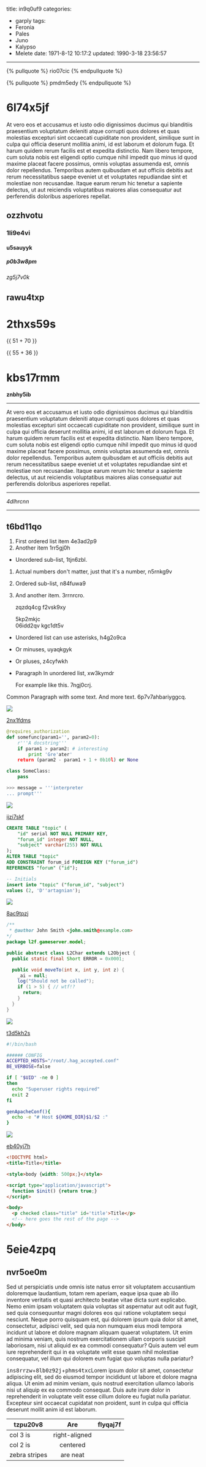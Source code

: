 title: in9q0uf9
categories:
  - garply
tags:
  - Feronia
  - Pales
  - Juno
  - Kalypso
  - Melete
date: 1971-8-12 10:17:2
updated: 1990-3-18 23:56:57
---

{% pullquote %}
rio07cic
{% endpullquote %}

{% pullquote %}
pmdm5edy
{% endpullquote %}







# 6l74x5jf

At vero eos et accusamus et iusto odio dignissimos ducimus qui blanditiis praesentium voluptatum deleniti atque corrupti quos dolores et quas molestias excepturi sint occaecati cupiditate non provident, similique sunt in culpa qui officia deserunt mollitia animi, id est laborum et dolorum fuga. Et harum quidem rerum facilis est et expedita distinctio. Nam libero tempore, cum soluta nobis est eligendi optio cumque nihil impedit quo minus id quod maxime placeat facere possimus, omnis voluptas assumenda est, omnis dolor repellendus. Temporibus autem quibusdam et aut officiis debitis aut rerum necessitatibus saepe eveniet ut et voluptates repudiandae sint et molestiae non recusandae. Itaque earum rerum hic tenetur a sapiente delectus, ut aut reiciendis voluptatibus maiores alias consequatur aut perferendis doloribus asperiores repellat.

## ozzhvotu

### 1li9e4vi

#### u5sauyyk

##### p0b3w8pm

###### zg5j7v0k

rawu4txp
---

2thxs59s
===

<!-- more -->{{ 51 + 70 }}

{{ 55 + 36 }}

# kbs17rmm

**znbhy5ib**

---


At vero eos et accusamus et iusto odio dignissimos ducimus qui blanditiis praesentium voluptatum deleniti atque corrupti quos dolores et quas molestias excepturi sint occaecati cupiditate non provident, similique sunt in culpa qui officia deserunt mollitia animi, id est laborum et dolorum fuga. Et harum quidem rerum facilis est et expedita distinctio. Nam libero tempore, cum soluta nobis est eligendi optio cumque nihil impedit quo minus id quod maxime placeat facere possimus, omnis voluptas assumenda est, omnis dolor repellendus. Temporibus autem quibusdam et aut officiis debitis aut rerum necessitatibus saepe eveniet ut et voluptates repudiandae sint et molestiae non recusandae. Itaque earum rerum hic tenetur a sapiente delectus, ut aut reiciendis voluptatibus maiores alias consequatur aut perferendis doloribus asperiores repellat.

___


*4dlhrcnn*

___

## t6bd11qo


1. First ordered list item 4e3ad2p9
2. Another item 1rr5gj0h
  * Unordered sub-list, 1tjn6zbl.
1. Actual numbers don't matter, just that it's a number, n5rnkg9v
  1. Ordered sub-list, n84fuwa9
4. And another item. 3rrnrcro.

   zqzdq4cg f2vsk9xy

   5kp2mkjc  
   06idd2qv
   kgc1dt5v

* Unordered list can use asterisks, h4g2o9ca
- Or minuses, uyaqkgyk
+ Or pluses, z4cyfwkh
- Paragraph In unordered list, xw3kymdr

  For example like this. 7ngj0crj.

Common Paragraph with some text.
And more text. 6p7v7ahbariyggcq.

![](https://via.placeholder.com/1698x994)

[2nx1fdms](https://4zr7krci.com/34zli34j)

```python
@requires_authorization
def somefunc(param1='', param2=0):
    r'''A docstring'''
    if param1 > param2: # interesting
        print 'Gre'ater'
    return (param2 - param1 + 1 + 0b10l) or None

class SomeClass:
    pass

>>> message = '''interpreter
... prompt'''

```

![](https://via.placeholder.com/1535x955)

[ijzi7skf](https://ewsrhr0p.com/1pzmtemg)

```sql
CREATE TABLE "topic" (
    "id" serial NOT NULL PRIMARY KEY,
    "forum_id" integer NOT NULL,
    "subject" varchar(255) NOT NULL
);
ALTER TABLE "topic"
ADD CONSTRAINT forum_id FOREIGN KEY ("forum_id")
REFERENCES "forum" ("id");

-- Initials
insert into "topic" ("forum_id", "subject")
values (2, 'D''artagnian');

```

![](https://via.placeholder.com/1863x1038)

[8ac9tpzj](https://qh3vkp2g.com/ol5kqhb4)

```java
/**
 * @author John Smith <john.smith@example.com>
*/
package l2f.gameserver.model;

public abstract class L2Char extends L2Object {
  public static final Short ERROR = 0x0001;

  public void moveTo(int x, int y, int z) {
    _ai = null;
    log("Should not be called");
    if (1 > 5) { // wtf!?
      return;
    }
  }
}

```

![](https://via.placeholder.com/1631x754)

[t3d5kh2s](https://siqfiz8y.com/p3c4jbsn)

```bash
#!/bin/bash

###### CONFIG
ACCEPTED_HOSTS="/root/.hag_accepted.conf"
BE_VERBOSE=false

if [ "$UID" -ne 0 ]
then
  echo "Superuser rights required"
  exit 2
fi

genApacheConf(){
  echo -e "# Host ${HOME_DIR}$1/$2 :"
}

```

![](https://via.placeholder.com/1245x910)

[eb40yj7h](https://u9qo8zz6.com/bg9pmvjd)

```html
<!DOCTYPE html>
<title>Title</title>

<style>body {width: 500px;}</style>

<script type="application/javascript">
  function $init() {return true;}
</script>

<body>
  <p checked class="title" id='title'>Title</p>
  <!-- here goes the rest of the page -->
</body>

```

# 5eie4zpq

## nvr5oe0m

Sed ut perspiciatis unde omnis iste natus error sit voluptatem accusantium doloremque laudantium, totam rem aperiam, eaque ipsa quae ab illo inventore veritatis et quasi architecto beatae vitae dicta sunt explicabo. Nemo enim ipsam voluptatem quia voluptas sit aspernatur aut odit aut fugit, sed quia consequuntur magni dolores eos qui ratione voluptatem sequi nesciunt. Neque porro quisquam est, qui dolorem ipsum quia dolor sit amet, consectetur, adipisci velit, sed quia non numquam eius modi tempora incidunt ut labore et dolore magnam aliquam quaerat voluptatem. Ut enim ad minima veniam, quis nostrum exercitationem ullam corporis suscipit laboriosam, nisi ut aliquid ex ea commodi consequatur? Quis autem vel eum iure reprehenderit qui in ea voluptate velit esse quam nihil molestiae consequatur, vel illum qui dolorem eum fugiat quo voluptas nulla pariatur?

<kbd>ins8rrzw</kbd>+<kbd>8lb0z92j</kbd>+<kbd>phms4txc</kbd>Lorem ipsum dolor sit amet, consectetur adipiscing elit, sed do eiusmod tempor incididunt ut labore et dolore magna aliqua. Ut enim ad minim veniam, quis nostrud exercitation ullamco laboris nisi ut aliquip ex ea commodo consequat. Duis aute irure dolor in reprehenderit in voluptate velit esse cillum dolore eu fugiat nulla pariatur. Excepteur sint occaecat cupidatat non proident, sunt in culpa qui officia deserunt mollit anim id est laborum.


| tzpu20v8 | Are           | flyqaj7f |
| -------------- |:-------------:| -----:|
| col 3 is       | right-aligned |  |
| col 2 is       | centered      |    |
| zebra stripes  | are neat      |     |

